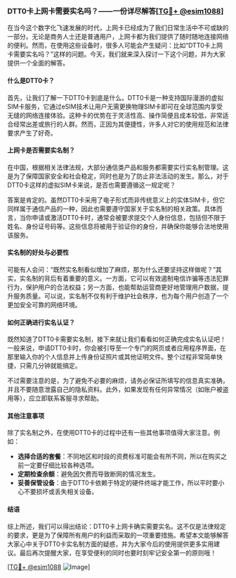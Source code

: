 ### DTT0卡上网卡需要实名吗？——一份详尽解答[[TG💪+ @esim1088](https://t.me/s/esim1088)]

在当今这个数字化飞速发展的时代，上网卡已经成为了我们日常生活中不可或缺的一部分。无论是商务人士还是普通用户，上网卡都为我们提供了随时随地连接网络的便利。然而，在使用这些设备时，很多人可能会产生疑问：比如“DTT0卡上网卡需要实名吗？”这样的问题。今天，我们就来深入探讨一下这个问题，并为大家提供一个全面的解答。

#### 什么是DTT0卡？

首先，让我们了解一下DTT0卡到底是什么。DTT0卡是一种支持国际漫游的虚拟SIM卡服务，它通过eSIM技术让用户无需更换物理SIM卡即可在全球范围内享受无缝的网络连接体验。这种卡的优势在于灵活性高、操作简便且成本较低，非常适合经常出差或旅行的人群。然而，正因为其便捷性，许多人对它的使用规范和法律要求产生了好奇。

#### 上网卡是否需要实名制？

在中国，根据相关法律法规，大部分通信类产品和服务都需要实行实名制管理。这是为了保障国家安全和社会稳定，同时也是为了防止非法活动的发生。那么，对于DTT0卡这样的虚拟SIM卡来说，是否也需要遵循这一规定呢？

答案是肯定的。虽然DTT0卡采用了电子形式而非传统意义上的实体SIM卡，但它同样属于通信产品的一种，因此也需要遵守国家关于实名制的相关政策。具体而言，当你申请或激活DTT0卡时，通常会被要求提交个人身份信息，包括但不限于姓名、身份证号码等。这些信息将被用于验证你的身份，并确保你能够合法地使用该服务。

#### 实名制的好处与必要性

可能有人会问：“既然实名制看似增加了麻烦，那为什么还要坚持这样做呢？”其实，实名制的背后有着重要的意义。一方面，它可以有效遏制电信诈骗等违法犯罪行为，保护用户的合法权益；另一方面，也能帮助运营商更好地管理用户数据，提升服务质量。可以说，实名制不仅有利于维护社会秩序，也为每个用户创造了一个更加安全可靠的网络环境。

#### 如何正确进行实名认证？

既然知道了DTT0卡需要实名制，接下来就让我们看看如何正确完成实名认证吧！一般来说，申请DTT0卡时，你会被引导至一个专门的网页或者应用程序界面，在那里输入你的个人信息并上传身份证照片或其他证明文件。整个过程非常简单快捷，只需几分钟就能搞定。

不过需要注意的是，为了避免不必要的麻烦，请务必保证所填写的信息真实准确，并且不要随意泄露自己的隐私资料。此外，如果发现有任何异常情况（如账户被盗用等），应立即联系客服寻求帮助。

#### 其他注意事项

除了实名制之外，在使用DTT0卡的过程中还有一些其他事项值得大家注意。例如：

- **选择合适的套餐**：不同地区和时段的资费标准可能会有所不同，所以在购买之前一定要仔细比较各种选项。
- **定期检查余额**：避免因欠费而导致断网的情况发生。
- **妥善保管设备**：由于DTT0卡依赖于特定的硬件终端才能工作，所以平时要小心不要损坏或丢失相关设备。

#### 结语

综上所述，我们可以得出结论：DTT0卡上网卡确实需要实名。这不仅是法律规定的要求，更是为了保障所有用户的利益而采取的一项重要措施。希望本文能够解答大家心中关于DTT0卡实名制方面的疑惑，并为大家今后的使用提供更多实用建议。最后再次提醒大家，在享受便利的同时也要时刻牢记安全第一的原则哦！

[[TG💪+ @esim1088](https://t.me/s/esim1088) ![Image](https://i.postimg.cc/4NQfJmqS/Snipaste-2025-05-13-00-14-12.png)]